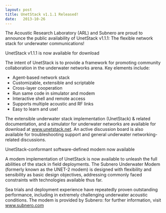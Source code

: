 ```yaml
---
layout: post
title: UnetStack v1.1.1 Released!
date:   2013-10-26
---
```


The Acoustic Research Laboratory (ARL) and Subnero are proud to announce the public availability of UnetStack v1.1.1: The flexible network stack for underwater communications!

UnetStack v1.1.1 is now available for download
 
The intent of UnetStack is to provide a framework for promoting community collaboration in the underwater networks arena. Key elements include:

* Agent-based network stack
* Customizable, extensible and scriptable
* Cross-layer cooperation
* Run same code in simulator and modem
* Interactive shell and remote access
* Supports multiple acoustic and RF links
* Easy to learn and use!

The extensible underwater stack implementation (UnetStack) & related documentation, and a simulator for underwater networks are available for download at www.unetstack.net. An active discussion board is also available for troubleshooting support and general underwater networking-related discussions.
 
UnetStack-conformant software-defined modem now available

A modem implementation of UnetStack is now available to unleash the full abilities of the stack in field deployments. The Subnero Underwater Modem (formerly known as the UNET-2 modem) is designed with flexibility and sensibility as basic design objectives, addressing commonly faced constraints with technologies available thus far. 
 
Sea trials and deployment experience have repeatedly proven outstanding performance, including in extremely challenging underwater acoustic conditions. The modem is provided by Subnero: for further information, visit www.subnero.com